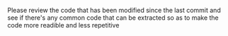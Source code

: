 Please review the code that has been modified since the last commit and see if there's any common code that can be extracted so as to make the code more readible and less repetitive
